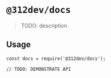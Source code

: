 # `@312dev/docs`

> TODO: description

## Usage

```
const docs = require('@312dev/docs');

// TODO: DEMONSTRATE API
```
